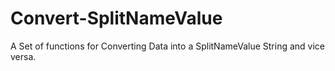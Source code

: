 # Convert-SplitNameValue
A Set of functions for Converting Data into a SplitNameValue String and vice versa.
